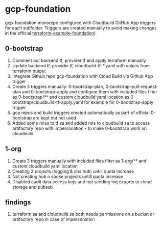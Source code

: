 # gcp-foundation 

gcp-foundation monorepo configured with Cloudbuild GitHub App triggers for each subfolder. Triggers are created manually to avoid making changes in the official [terraform-example-foundation](https://github.com/terraform-google-modules/terraform-example-foundation)) 

## 0-bootstrap
1. Comment out backend.tf, provider.tf and apply terraform manually
1. Update backend.tf, provider.tf, cloudbuild-tf-*.yaml with values from terraform output
1. Integrate Github repo gcp-foundation with Cloud Build via Github App trigger 
1. Create 3 triggers manually: 0-bootstrap-plan, 0-bootstrap-pull-request-plan and 0-bootstrap-apply and configure them with included files filter as 0-bootstrap/** and custom cloudbuild yaml location as 0-bootstrap/cloudbuild-tf-apply.yaml for example for 0-bootstrap-apply trigger
1. gcp repos and build triggers created automatically as part of official 0-bootstrap are kept but not used
1. Added some roles to tf sa and added role to cloudbuild sa to access artifactory repo with impersonation - to make 0-bootstrap work on cloudbuild

## 1-org
1. Create 3 triggers manually with included files filter as 1-org/** and custom cloudbuild yaml location
1. Creating 2 projects (logging & dns hub) untill quota increase
1. Not creating hub n spoke projects untill quota increase
1. Disabled audit data access logs and not sending log exports to cloud storage and pubsub

## findings
1. terraform sa and cloudbuild sa both needs permissions on a bucket or artifactory repo in case of impersonation